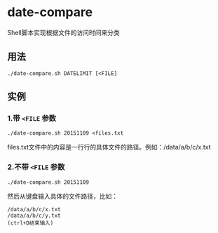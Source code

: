 # date-compare
Shell脚本实现根据文件的访问时间来分类

## 用法
```
./date-compare.sh DATELIMIT [<FILE]
```
## 实例
### 1.带 `<FILE` 参数
```
./date-compare.sh 20151109 <files.txt
```
files.txt文件中的内容是一行行的具体文件的路径。例如：/data/a/b/c/x.txt
### 2.不带 `<FILE` 参数
```
./date-compare.sh 20151109
```
然后从键盘输入具体的文件路径，比如：
```
/data/a/b/c/x.txt
/data/a/b/c/y.txt
(ctrl+D结束输入)
```

